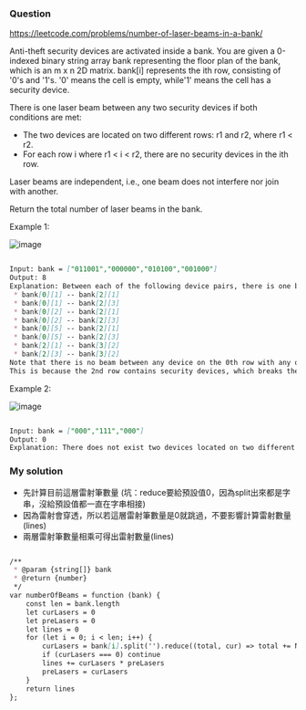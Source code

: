 ### Question

https://leetcode.com/problems/number-of-laser-beams-in-a-bank/

Anti-theft security devices are activated inside a bank. You are given a 0-indexed binary string array bank representing the floor plan of the bank, which is an m x n 2D matrix. bank[i] represents the ith row, consisting of '0's and '1's. '0' means the cell is empty, while'1' means the cell has a security device.

There is one laser beam between any two security devices if both conditions are met:

* The two devices are located on two different rows: r1 and r2, where r1 < r2.
* For each row i where r1 < i < r2, there are no security devices in the ith row.

Laser beams are independent, i.e., one beam does not interfere nor join with another.

Return the total number of laser beams in the bank.

Example 1:

![image](https://github.com/mawarutuco/LeetCode-JS/assets/98326769/86613015-44f4-4be9-a9e1-a2acec148d87)

```md

Input: bank = ["011001","000000","010100","001000"]
Output: 8
Explanation: Between each of the following device pairs, there is one beam. In total, there are 8 beams:
 * bank[0][1] -- bank[2][1]
 * bank[0][1] -- bank[2][3]
 * bank[0][2] -- bank[2][1]
 * bank[0][2] -- bank[2][3]
 * bank[0][5] -- bank[2][1]
 * bank[0][5] -- bank[2][3]
 * bank[2][1] -- bank[3][2]
 * bank[2][3] -- bank[3][2]
Note that there is no beam between any device on the 0th row with any on the 3rd row.
This is because the 2nd row contains security devices, which breaks the second condition.

```

Example 2:

![image](https://github.com/mawarutuco/LeetCode-JS/assets/98326769/188b0c0b-04a1-4cfa-a671-504a039f861f)


```md

Input: bank = ["000","111","000"]
Output: 0
Explanation: There does not exist two devices located on two different rows.

```

### My solution

* 先計算目前這層雷射筆數量 (坑：reduce要給預設值0，因為split出來都是字串，沒給預設值都一直在字串相接)
* 因為雷射會穿透，所以若這層雷射筆數量是0就跳過，不要影響計算雷射數量(lines)
* 兩層雷射筆數量相乘可得出雷射數量(lines)

```md

/**
 * @param {string[]} bank
 * @return {number}
 */
var numberOfBeams = function (bank) {
    const len = bank.length
    let curLasers = 0
    let preLasers = 0
    let lines = 0
    for (let i = 0; i < len; i++) {
        curLasers = bank[i].split('').reduce((total, cur) => total += Number(cur), 0)
        if (curLasers === 0) continue 
        lines += curLasers * preLasers
        preLasers = curLasers
    }
    return lines
};
```
